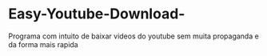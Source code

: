 # Easy-Youtube-Download-
Programa com intuito de baixar videos do youtube sem muita propaganda e da forma mais rapida
